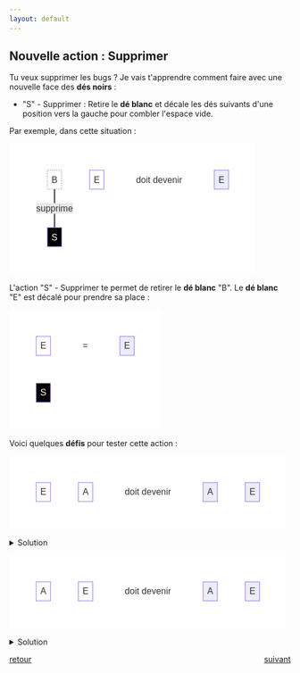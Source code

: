 ```yaml
---
layout: default
---
```


<div markdown="1">

## Nouvelle action : Supprimer

Tu veux supprimer les bugs ? Je vais t'apprendre comment faire avec une nouvelle face des **dés noirs** :

* "S" - Supprimer : Retire le **dé blanc** et décale les dés suivants d'une position vers la gauche pour combler l'espace vide.

Par exemple, dans cette situation :

![](assets/Sa.png)

L'action "S" - Supprimer te permet de retirer le **dé blanc** "B". Le **dé blanc** "E" est décalé pour prendre sa place :

![](assets/Sb.png)

</div>

<div markdown="1">

Voici quelques **défis** pour tester cette action :

![](assets/4.png)

<details markdown="on">
<summary>Solution</summary>

<img src="assets/4s.png" alt="">
</details>

![](assets/5.png)

<details markdown="on">
<summary>Solution</summary>

<img src="assets/5s.png" alt="">
</details>

</div>

<div markdown="1" style="grid-column: 1 / -1; display: flex; justify-content: space-between">

[retour](./4)

[suivant](./6)

</div>
